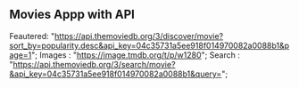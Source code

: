 ## Movies Appp with API


Feautered: "https://api.themoviedb.org/3/discover/movie?sort_by=popularity.desc&api_key=04c35731a5ee918f014970082a0088b1&page=1";
Images :   "https://image.tmdb.org/t/p/w1280";
Search :   "https://api.themoviedb.org/3/search/movie?&api_key=04c35731a5ee918f014970082a0088b1&query=";
